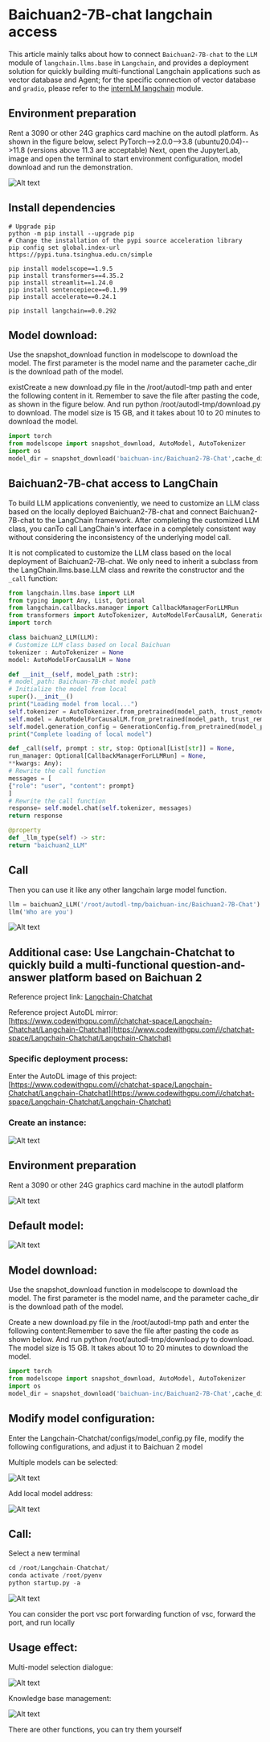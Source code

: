 # Baichuan2-7B-chat langchain access

This article mainly talks about how to connect `Baichuan2-7B-chat` to the `LLM` module of `langchain.llms.base` in `Langchain`, and provides a deployment solution for quickly building multi-functional Langchain applications such as vector database and Agent; for the specific connection of vector database and `gradio`, please refer to the [internLM langchain](https://github.com/datawhalechina/self-llm/blob/master/InternLM/06-InternLM%E6%8E%A5%E5%85%A5LangChain%E6%90%AD%E5%BB%BA%E7%9F%A5%E8%AF%86%E5%BA%93%E5%8A%A9%E6%89%8B.md) module.

## Environment preparation

Rent a 3090 or other 24G graphics card machine on the autodl platform. As shown in the figure below, select PyTorch-->2.0.0-->3.8 (ubuntu20.04)-->11.8 (versions above 11.3 are acceptable) Next, open the JupyterLab, image and open the terminal to start environment configuration, model download and run the demonstration.

![Alt ​​text](images/image1.png)

## Install dependencies

```shell
# Upgrade pip
python -m pip install --upgrade pip
# Change the installation of the pypi source acceleration library
pip config set global.index-url https://pypi.tuna.tsinghua.edu.cn/simple

pip install modelscope==1.9.5
pip install transformers==4.35.2
pip install streamlit==1.24.0
pip install sentencepiece==0.1.99
pip install accelerate==0.24.1

pip install langchain==0.0.292
```

## Model download:

Use the snapshot_download function in modelscope to download the model. The first parameter is the model name and the parameter cache_dir is the download path of the model.

existCreate a new download.py file in the /root/autodl-tmp path and enter the following content in it. Remember to save the file after pasting the code, as shown in the figure below. And run python /root/autodl-tmp/download.py to download. The model size is 15 GB, and it takes about 10 to 20 minutes to download the model.

```Python
import torch
from modelscope import snapshot_download, AutoModel, AutoTokenizer
import os
model_dir = snapshot_download('baichuan-inc/Baichuan2-7B-Chat',cache_dir='/root/autodl-tmp', revision='v1.0.4')
```

## Baichuan2-7B-chat access to LangChain

To build LLM applications conveniently, we need to customize an LLM class based on the locally deployed Baichuan2-7B-chat and connect Baichuan2-7B-chat to the LangChain framework. After completing the customized LLM class, you canTo call LangChain's interface in a completely consistent way without considering the inconsistency of the underlying model call.

It is not complicated to customize the LLM class based on the local deployment of Baichuan2-7B-chat. We only need to inherit a subclass from the LangChain.llms.base.LLM class and rewrite the constructor and the `_call` function:

```Python
from langchain.llms.base import LLM
from typing import Any, List, Optional
from langchain.callbacks.manager import CallbackManagerForLLMRun
from transformers import AutoTokenizer, AutoModelForCausalLM, GenerationConfig
import torch

class baichuan2_LLM(LLM):
# Customize LLM class based on local Baichuan
tokenizer : AutoTokenizer = None
model: AutoModelForCausalLM = None

def __init__(self, model_path :str):
# model_path: Baichuan-7B-chat model path
# Initialize the model from local
super().__init__()
print("Loading model from local...")
self.tokenizer = AutoTokenizer.from_pretrained(model_path, trust_remote_code=True)
self.model = AutoModelForCausalLM.from_pretrained(model_path, trust_remote_code=True,torch_dtype=torch.bfloat16, device_map="auto")
self.model.generation_config = GenerationConfig.from_pretrained(model_path)self.model = self.model.eval()
print("Complete loading of local model")

def _call(self, prompt : str, stop: Optional[List[str]] = None,
run_manager: Optional[CallbackManagerForLLMRun] = None,
**kwargs: Any):
# Rewrite the call function
messages = [
{"role": "user", "content": prompt}
]
# Rewrite the call function
response= self.model.chat(self.tokenizer, messages)
return response

@property
def _llm_type(self) -> str:
return "baichuan2_LLM"
```

## Call

Then you can use it like any other langchain large model function.

```Python
llm = baichuan2_LLM('/root/autodl-tmp/baichuan-inc/Baichuan2-7B-Chat')
llm('Who are you')
```

![Alt ​​text](images/image6.png)

## Additional case: Use Langchain-Chatchat to quickly build a multi-functional question-and-answer platform based on Baichuan 2

Reference project link: [Langchain-Chatchat](https://github.com/chatchat-space/Langchain-Chatchat)

Reference project AutoDL mirror: [https://www.codewithgpu.com/i/chatchat-space/Langchain-Chatchat/Langchain-Chatchat](https://www.codewithgpu.com/i/chatchat-space/Langchain-Chatchat/Langchain-Chatchat)

### Specific deployment process:

Enter the AutoDL image of this project: [https://www.codewithgpu.com/i/chatchat-space/Langchain-Chatchat/Langchain-Chatchat](https://www.codewithgpu.com/i/chatchat-space/Langchain-Chatchat/Langchain-Chatchat)

### Create an instance:

![Alt ​​text](images/image7.png)

## Environment preparation

Rent a 3090 or other 24G graphics card machine in the autodl platform

![Alt ​​text](images/image8.png)

## Default model:

![Alt ​​text](images/image9.png)

## Model download:

Use the snapshot_download function in modelscope to download the model. The first parameter is the model name, and the parameter cache_dir is the download path of the model.

Create a new download.py file in the /root/autodl-tmp path and enter the following content:Remember to save the file after pasting the code as shown below. And run python /root/autodl-tmp/download.py to download. The model size is 15 GB. It takes about 10 to 20 minutes to download the model.

```Python
import torch
from modelscope import snapshot_download, AutoModel, AutoTokenizer
import os
model_dir = snapshot_download('baichuan-inc/Baichuan2-7B-Chat',cache_dir='/root/autodl-tmp', revision='v1.0.4')
```

## Modify model configuration:

Enter the Langchain-Chatchat/configs/model_config.py file, modify the following configurations, and adjust it to Baichuan 2 model

Multiple models can be selected:

![Alt ​​text](images/image10.png)

Add local model address:

![Alt ​​text](images/image11.png)

## Call:

Select a new terminal

```Python
cd /root/Langchain-Chatchat/
conda activate /root/pyenv
python startup.py -a
```

![Alt ​​text](images/image12.png)

You can consider the port vsc port forwarding function of vsc, forward the port, and run locally

## Usage effect:

Multi-model selection dialogue:

![Alt ​​text](images/image13.png)

Knowledge base management:

![Alt ​​text](images/image14.png)

There are other functions, you can try them yourself